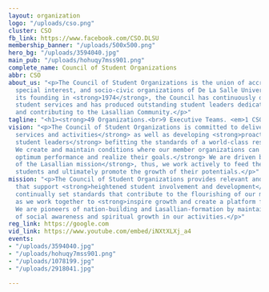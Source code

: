 ```yaml
---
layout: organization
logo: "/uploads/cso.png"
cluster: CSO
fb_link: https://www.facebook.com/CSO.DLSU
membership_banner: "/uploads/500x500.png"
hero_bg: "/uploads/3594040.jpg"
main_pub: "/uploads/hohuqy7mss901.png"
complete_name: Council of Student Organizations
abbr: CSO
about_us: "<p>The Council of Student Organizations is the union of accredited professional,
  special interest, and socio-civic organizations of De La Salle University.</p><p>Since
  its founding in <strong>1974</strong>, the Council has continuously delivered quality
  student services and has produced outstanding student leaders dedicated to serving
  and contributing to the Lasallian Community.</p>"
tagline: "<h1><strong>49 Organizations.<br>9 Executive Teams. <em>1 CSO.</em></strong></h1>"
vision: "<p>The Council of Student Organizations is committed to delivering <strong>quality
  services and activities</strong> as well as developing <strong>proactive and dynamic
  student leaders</strong> befitting the standards of a world-class research University.
  We create and maintain conditions where our member organizations can <strong>achieve
  optimum performance and realize their goals.</strong> We are driven by the <strong>ideals
  of the Lasallian mission</strong>, thus, we work actively to feed the needs of the
  students and ultimately promote the growth of their potentials.</p>"
mission: "<p>The Council of Student Organizations provides relevant and quality services
  that support <strong>heightened student involvement and development</strong>. We
  continually set standards that contribute to the flourishing of our member organizations
  as we work together to <strong>inspire growth and create a platform for communication</strong>.
  We are pioneers of nation-building and Lasallian-formation by maintaining a sense
  of social awareness and spiritual growth in our activities.</p>"
reg_link: https://google.com
vid_link: https://www.youtube.com/embed/iNXtXLXj_a4
events:
- "/uploads/3594040.jpg"
- "/uploads/hohuqy7mss901.png"
- "/uploads/1078199.jpg"
- "/uploads/2918041.jpg"

---
```

